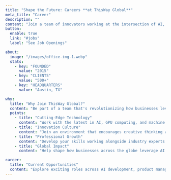 ```yaml
---
title: "Shape the Future: Careers **at ThisWay Global**"
meta_title: "Career"
description: ""
content: "Join a team of innovators working at the intersection of AI, HR technology, and enterprise solutions."
button:
  enable: true
  link: "#jobs"
  label: "See Job Openings"

about:
  image: "/images/office-img-1.webp"
  stats:
    - key: "FOUNDED"
      value: "2015"
    - key: "CLIENTS"
      value: "500+"
    - key: "HEADQUARTERS"
      value: "Austin, TX"

why:
  title: "Why Join ThisWay Global?"
  content: "Be part of a team that's revolutionizing how businesses leverage AI technology for real-world applications."
  points:
    - title: "Cutting-Edge Technology"
      content: "Work with the latest in AI, GPU computing, and machine learning technologies while solving real business challenges."
    - title: "Innovation Culture"
      content: "Join an environment that encourages creative thinking and breakthrough solutions in AI and enterprise technology."
    - title: "Professional Growth"
      content: "Develop your skills working alongside industry experts and thought leaders in AI, HR technology, and high-performance computing."
    - title: "Global Impact"
      content: "Help shape how businesses across the globe leverage AI technology for better outcomes and efficiency."

career:
  title: "Current Opportunities"
  content: "Explore exciting roles across AI development, product management, and client success."
---
```

